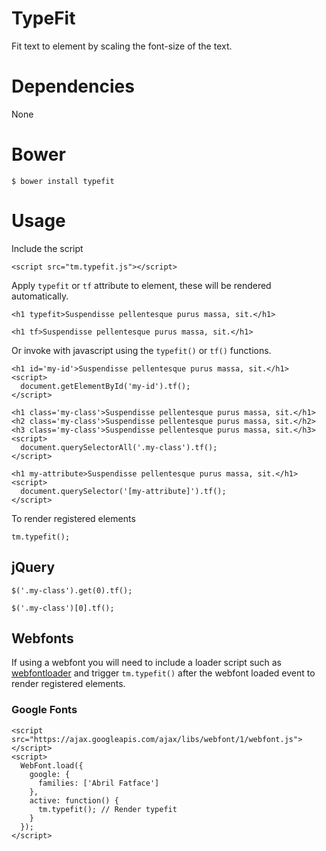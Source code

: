 # TypeFit
Fit text to element by scaling the font-size of the text.

# Dependencies
None

# Bower
`$ bower install typefit`

# Usage
Include the script
```
<script src="tm.typefit.js"></script>
```

Apply `typefit` or `tf` attribute to element, these will be rendered automatically.
```
<h1 typefit>Suspendisse pellentesque purus massa, sit.</h1>
```
```
<h1 tf>Suspendisse pellentesque purus massa, sit.</h1>
```

Or invoke with javascript using the `typefit()` or `tf()` functions.
```
<h1 id='my-id'>Suspendisse pellentesque purus massa, sit.</h1>
<script>
  document.getElementById('my-id').tf();
</script>
```

```
<h1 class='my-class'>Suspendisse pellentesque purus massa, sit.</h1>
<h2 class='my-class'>Suspendisse pellentesque purus massa, sit.</h2>
<h3 class='my-class'>Suspendisse pellentesque purus massa, sit.</h3>
<script>
  document.querySelectorAll('.my-class').tf();
</script>
```

```
<h1 my-attribute>Suspendisse pellentesque purus massa, sit.</h1>
<script>
  document.querySelector('[my-attribute]').tf();
</script>
```

To render registered elements
```
tm.typefit();
```

## jQuery
```
$('.my-class').get(0).tf();
```

```
$('.my-class')[0].tf();
```


## Webfonts
If using a webfont you will need to include a loader script such as [webfontloader](https://github.com/typekit/webfontloader) and trigger `tm.typefit()` after the webfont loaded event to render registered elements.

### Google Fonts
```
<script src="https://ajax.googleapis.com/ajax/libs/webfont/1/webfont.js"></script>
<script>
  WebFont.load({
    google: {
      families: ['Abril Fatface']
    },
    active: function() {
      tm.typefit(); // Render typefit
    }
  });
</script>
```